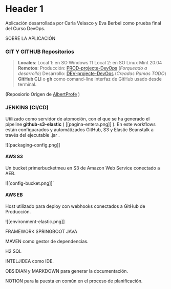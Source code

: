 
# Header 1

Aplicación desarrollada por Carla Velasco y Eva Berbel como prueba final del Curso DevOps.

SOBRE LA APLICACIÓN



### GIT Y GITHUB Repositorios

>  **Locales**:
> 	Local 1: en SO Windows 11
> 	Local 2: en SO Linux Mint 20.04
> **Remotos**:
>		Producción: [PROD-projecte-DevOps](https://github.com/carla-velasco7e4/PROD-projecte-DevOps)  (_Forqueado a desarrollo_)
>		Desarrollo: [DEV-projecte-DevOps](https://github.com/Berbelev/DEV-projecte-DevOps) (_Creadas Ramas TODO_)
	**GitHub CLI** o **gh** como comand-line interfaz de GitHub usado desde terminal.

(Reposiorio Origen  de [AlbertProfe](https://github.com/AlbertProfe/libraryH2command) )

### JENKINS (CI/CD) 

Utilizado como servidor de atomoción, con el que se ha generado el pipeline **github-s3-elastic** ( [[pagina-entera.png]] ).
En este workflows están configuarados y automátizados GitHub, S3 y Elastic Beanstalk a través del ejecutable .jar .

![[packaging-config.png]]

#### AWS S3
Un bucket primerbucketmeu en S3 de Amazon Web Service conectado a  AEB.

![[config-bucket.png]]`

#### AWS EB
Host utilizado para deploy con webhooks conectados a GitHub de Producción.

![[environment-elastic.png]]



FRAMEWORK SPRINGBOOT JAVA


MAVEN como gestor de dependencias.

H2 SQL

INTELJIDEA como IDE.


OBSIDIAN y MARKDOWN para generar la documentación.

NOTION para la puesta en común en el proceso de planificación.